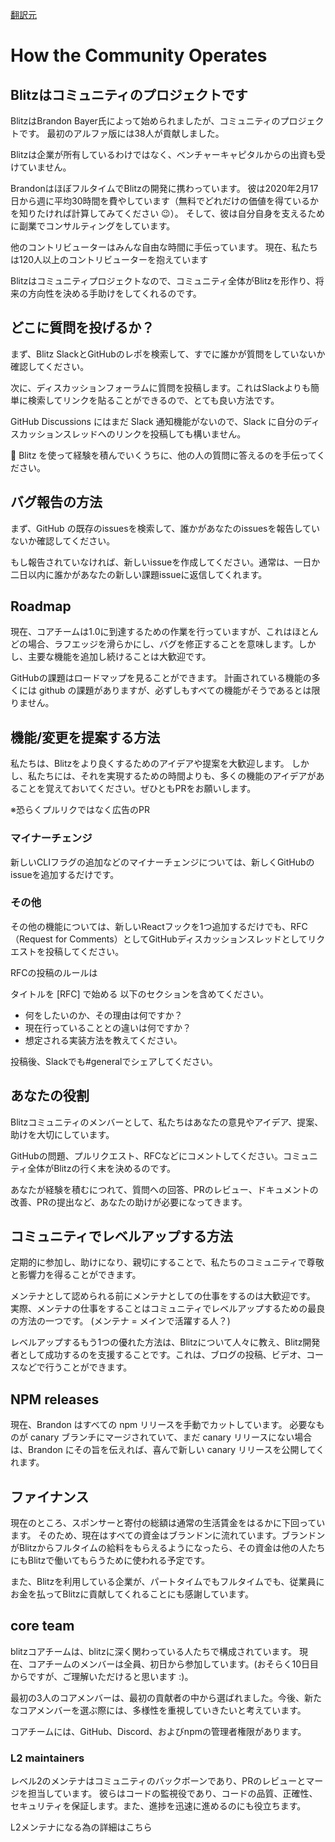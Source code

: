 [翻訳元](https://blitzjs.com/docs/how-the-community-operates)

# How the Community Operates

## Blitzはコミュニティのプロジェクトです

BlitzはBrandon Bayer氏によって始められましたが、コミュニティのプロジェクトです。
最初のアルファ版には38人が貢献しました。

Blitzは企業が所有しているわけではなく、ベンチャーキャピタルからの出資も受けていません。

BrandonはほぼフルタイムでBlitzの開発に携わっています。
彼は2020年2月17日から週に平均30時間を費やしています（無料でどれだけの価値を得ているかを知りたければ計算してみてください 😉）。
そして、彼は自分自身を支えるために副業でコンサルティングをしています。

他のコントリビューターはみんな自由な時間に手伝っています。
現在、私たちは120人以上のコントリビューターを抱えています

Blitzはコミュニティプロジェクトなので、コミュニティ全体がBlitzを形作り、将来の方向性を決める手助けをしてくれるのです。

## どこに質問を投げるか？

まず、Blitz SlackとGitHubのレポを検索して、すでに誰かが質問をしていないか確認してください。

次に、ディスカッションフォーラムに質問を投稿します。これはSlackよりも簡単に検索してリンクを貼ることができるので、とても良い方法です。

GitHub Discussions にはまだ Slack 通知機能がないので、Slack に自分のディスカッションスレッドへのリンクを投稿しても構いません。

🙏 Blitz を使って経験を積んでいくうちに、他の人の質問に答えるのを手伝ってください。

## バグ報告の方法

まず、GitHub の既存のissuesを検索して、誰かがあなたのissuesを報告していないか確認してください。

もし報告されていなければ、新しいissueを作成してください。通常は、一日か二日以内に誰かがあなたの新しい課題issueに返信してくれます。

## Roadmap

現在、コアチームは1.0に到達するための作業を行っていますが、これはほとんどの場合、ラフエッジを滑らかにし、バグを修正することを意味します。しかし、主要な機能を追加し続けることは大歓迎です。

GitHubの課題はロードマップを見ることができます。
計画されている機能の多くには github の課題がありますが、必ずしもすべての機能がそうであるとは限りません。

## 機能/変更を提案する方法

私たちは、Blitzをより良くするためのアイデアや提案を大歓迎します。
しかし、私たちには、それを実現するための時間よりも、多くの機能のアイデアがあることを覚えておいてください。ぜひともPRをお願いします。

※恐らくプルリクではなく広告のPR

### マイナーチェンジ

新しいCLIフラグの追加などのマイナーチェンジについては、新しくGitHubのissueを追加するだけです。

### その他

その他の機能については、新しいReactフックを1つ追加するだけでも、RFC（Request for Comments）としてGitHubディスカッションスレッドとしてリクエストを投稿してください。

RFCの投稿のルールは

タイトルを [RFC] で始める
以下のセクションを含めてください。

- 何をしたいのか、その理由は何ですか？
- 現在行っていることとの違いは何ですか？
- 想定される実装方法を教えてください。

投稿後、Slackでも#generalでシェアしてください。

## あなたの役割

Blitzコミュニティのメンバーとして、私たちはあなたの意見やアイデア、提案、助けを大切にしています。

GitHubの問題、プルリクエスト、RFCなどにコメントしてください。コミュニティ全体がBlitzの行く末を決めるのです。

あなたが経験を積むにつれて、質問への回答、PRのレビュー、ドキュメントの改善、PRの提出など、あなたの助けが必要になってきます。

## コミュニティでレベルアップする方法

定期的に参加し、助けになり、親切にすることで、私たちのコミュニティで尊敬と影響力を得ることができます。

メンテナとして認められる前にメンテナとしての仕事をするのは大歓迎です。
実際、メンテナの仕事をすることはコミュニティでレベルアップするための最良の方法の一つです。
(メンテナ = メインで活躍する人？)

レベルアップするもう1つの優れた方法は、Blitzについて人々に教え、Blitz開発者として成功するのを支援することです。これは、ブログの投稿、ビデオ、コースなどで行うことができます。

## NPM releases

現在、Brandon はすべての npm リリースを手動でカットしています。
必要なものが canary ブランチにマージされていて、まだ canary リリースにない場合は、Brandon にその旨を伝えれば、喜んで新しい canary リリースを公開してくれます。

## ファイナンス

現在のところ、スポンサーと寄付の総額は通常の生活賃金をはるかに下回っています。
そのため、現在はすべての資金はブランドンに流れています。ブランドンがBlitzからフルタイムの給料をもらえるようになったら、その資金は他の人たちにもBlitzで働いてもらうために使われる予定です。

また、Blitzを利用している企業が、パートタイムでもフルタイムでも、従業員にお金を払ってBlitzに貢献してくれることにも感謝しています。

## core team

blitzコアチームは、blitzに深く関わっている人たちで構成されています。
現在、コアチームのメンバーは全員、初日から参加しています。(おそらく10日目からですが、ご理解いただけると思います :)。

最初の3人のコアメンバーは、最初の貢献者の中から選ばれました。今後、新たなコアメンバーを選ぶ際には、多様性を重視していきたいと考えています。

コアチームには、GitHub、Discord、およびnpmの管理者権限があります。

### L2 maintainers

レベル2のメンテナはコミュニティのバックボーンであり、PRのレビューとマージを担当しています。
彼らはコードの監視役であり、コードの品質、正確性、セキュリティを保証します。また、進捗を迅速に進めるのにも役立ちます。

L2メンテナになる為の詳細はこちら